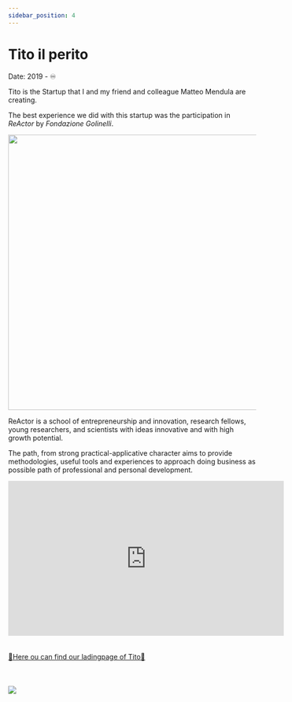 ```yaml
---
sidebar_position: 4
---
```


# Tito il perito

<div >
<p style={{textAlign: 'right'}}>Date: 2019 - ♾️</p>
</div>

Tito is the Startup that I and my friend and colleague Matteo Mendula are creating.

The best experience we did with this startup was the participation in *ReActor* by *Fondazione Golinelli*.

<div style={{textAlign: 'center'}}>
 <img  width="560" src="/MyPortfolio/img/reactor.jpg" />
</div>

ReActor is a school of entrepreneurship and innovation, research fellows, young researchers, and scientists with ideas innovative and with high growth potential.

The path, from strong practical-applicative character aims to provide methodologies, useful tools and experiences to approach doing business as possible path of professional and personal development.

<div style={{textAlign: 'center'}}>
<iframe width="560" height="315" src="https://www.youtube.com/embed/pmJUwvXzUSo" title="YouTube video player" frameborder="0" allow="accelerometer; autoplay; clipboard-write; encrypted-media; gyroscope; picture-in-picture" allowfullscreen></iframe>
</div>


<div style={{textAlign: 'center'}}>
<br></br>
<a href="http://titoilperito.it/" target="_blank">🚀Here ou can find our ladingpage of Tito🚀</a>
<br></br><br></br>
  <img src="/MyPortfolio/img/TitoBeta.png" />
</div>
